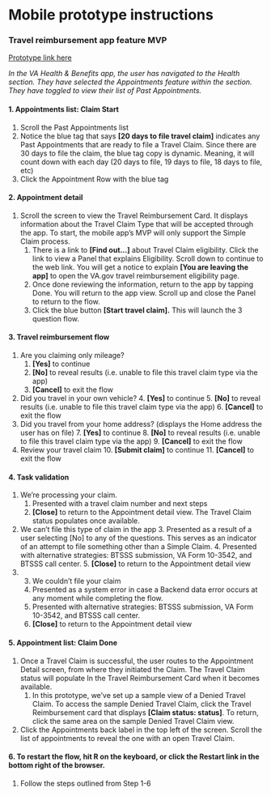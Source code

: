 # Mobile prototype instructions


### Travel reimbursement app feature MVP

[Prototype link here](https://www.figma.com/proto/ZIHY63cFlD7pFjqQLA5rFN/%F0%9F%94%8D-Appointments-2.0---Working---VAMobile?page-id=1961%3A12220&type=design&node-id=2059-5269&viewport=502%2C402%2C0.12&t=aN3GY4b6VAjJC2La-1&scaling=min-zoom&starting-point-node-id=2059%3A5269&mode=design)

_In the VA Health & Benefits app, the user has navigated to the Health section. They have selected the Appointments feature within the section. They have toggled to view their list of Past Appointments._


#### 1. Appointments list: Claim Start



1. Scroll the Past Appointments list
2. Notice the blue tag that says **[20 days to file travel claim]** indicates any Past Appointments that are ready to file a Travel Claim. Since there are 30 days to file the claim, the blue tag copy is dynamic. Meaning, it will count down with each day (20 days to file, 19 days to file, 18 days to file, etc)
3. Click the Appointment Row with the blue tag


#### 2. Appointment detail



1. Scroll the screen to view the Travel Reimbursement Card. It displays information about the Travel Claim Type that will be accepted through the app. To start, the mobile app’s MVP will only support the Simple Claim process.
    1. There is a link to **[Find out…]** about Travel Claim eligibility. Click the link to view a Panel that explains Eligibility. Scroll down to continue to the web link. You will get a notice to explain **[You are leaving the app]** to open the VA.gov travel reimbursement eligibility page.
    2. Once done reviewing the information, return to the app by tapping Done. You will return to the app view. Scroll up and close the Panel to return to the flow.
    3. Click the blue button **[Start travel claim].** This will launch the 3 question flow.


#### 3. Travel reimbursement flow



1. Are you claiming only mileage?
    1. **[Yes]** to continue
    2. **[No]** to reveal results (i.e. unable to file this travel claim type via the app)
    3. **[Cancel]** to exit the flow
2. Did you travel in your own vehicle?
    4. **[Yes]** to continue
    5. **[No]** to reveal results (i.e. unable to file this travel claim type via the app)
    6. **[Cancel]** to exit the flow
3. Did you travel from your home address? (displays the Home address the user has on file)
    7. **[Yes]** to continue
    8. **[No]** to reveal results (i.e. unable to file this travel claim type via the app)
    9. **[Cancel]** to exit the flow
4. Review your travel claim
    10. **[Submit claim]** to continue
    11. **[Cancel]** to exit the flow

	


#### 4. Task validation



1. We’re processing your claim.
    1. Presented with a travel claim number and next steps
    2. **[Close]** to return to the Appointment detail view. The Travel Claim status populates once available.
2. We can’t file this type of claim in the app
    3. Presented as a result of a user selecting [No] to any of the questions. This serves as an indicator of an attempt to file something other than a Simple Claim.
    4. Presented with alternative strategies: BTSSS submission, VA Form 10-3542, and BTSSS call center.
    5. **[Close]** to return to the Appointment detail view
3. 3. We couldn’t file your claim
    6. Presented as a system error in case a Backend data error occurs at any moment while completing the flow. 
    7. Presented with alternative strategies: BTSSS submission, VA Form 10-3542, and BTSSS call center.
    8. **[Close]** to return to the Appointment detail view

	


#### 5. Appointment list: Claim Done



1. Once a Travel Claim is successful, the user routes to the Appointment Detail screen, from where they initiated the Claim. The Travel Claim status will populate In the Travel Reimbursement Card when it becomes available. 
    1. In this prototype, we’ve set up a sample view of a Denied Travel Claim. To access the sample Denied Travel Claim, click the Travel Reimbursement card that displays **[Claim status: status]**. To return, click the same area on the sample Denied Travel Claim view.
2. Click the Appointments back label in the top left of the screen. Scroll the list of appointments to reveal the one with an open Travel Claim. 


#### 6. To restart the flow, hit R on the keyboard, or click the Restart link in the bottom right of the browser.



1. Follow the steps outlined from Step 1-6

 ###
